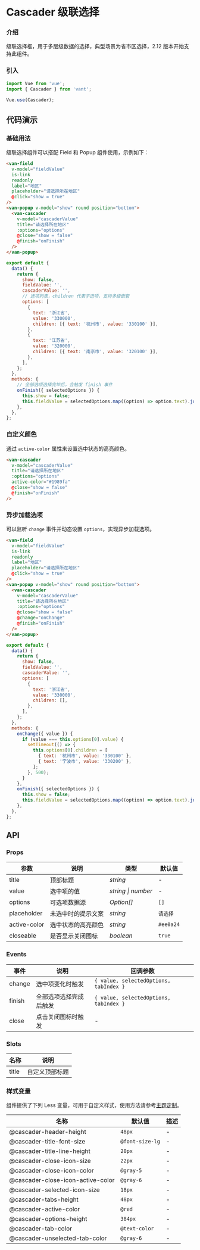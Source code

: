 # Cascader 级联选择

### 介绍

级联选择框，用于多层级数据的选择，典型场景为省市区选择，2.12 版本开始支持此组件。

### 引入

```js
import Vue from 'vue';
import { Cascader } from 'vant';

Vue.use(Cascader);
```

## 代码演示

### 基础用法

级联选择组件可以搭配 Field 和 Popup 组件使用，示例如下：

```html
<van-field
  v-model="fieldValue"
  is-link
  readonly
  label="地区"
  placeholder="请选择所在地区"
  @click="show = true"
/>
<van-popup v-model="show" round position="bottom">
  <van-cascader
    v-model="cascaderValue"
    title="请选择所在地区"
    :options="options"
    @close="show = false"
    @finish="onFinish"
  />
</van-popup>
```

```js
export default {
  data() {
    return {
      show: false,
      fieldValue: '',
      cascaderValue: '',
      // 选项列表，children 代表子选项，支持多级嵌套
      options: [
        {
          text: '浙江省',
          value: '330000',
          children: [{ text: '杭州市', value: '330100' }],
        },
        {
          text: '江苏省',
          value: '320000',
          children: [{ text: '南京市', value: '320100' }],
        },
      ],
    };
  },
  methods: {
    // 全部选项选择完毕后，会触发 finish 事件
    onFinish({ selectedOptions }) {
      this.show = false;
      this.fieldValue = selectedOptions.map((option) => option.text).join('/');
    },
  },
};
```

### 自定义颜色

通过 `active-color` 属性来设置选中状态的高亮颜色。

```html
<van-cascader
  v-model="cascaderValue"
  title="请选择所在地区"
  :options="options"
  active-color="#1989fa"
  @close="show = false"
  @finish="onFinish"
/>
```

### 异步加载选项

可以监听 `change` 事件并动态设置 `options`，实现异步加载选项。

```html
<van-field
  v-model="fieldValue"
  is-link
  readonly
  label="地区"
  placeholder="请选择所在地区"
  @click="show = true"
/>
<van-popup v-model="show" round position="bottom">
  <van-cascader
    v-model="cascaderValue"
    title="请选择所在地区"
    :options="options"
    @close="show = false"
    @change="onChange"
    @finish="onFinish"
  />
</van-popup>
```

```js
export default {
  data() {
    return {
      show: false,
      fieldValue: '',
      cascaderValue: '',
      options: [
        {
          text: '浙江省',
          value: '330000',
          children: [],
        },
      ],
    };
  },
  methods: {
    onChange({ value }) {
      if (value === this.options[0].value) {
        setTimeout(() => {
          this.options[0].children = [
            { text: '杭州市', value: '330100' },
            { text: '宁波市', value: '330200' },
          ];
        }, 500);
      }
    },
    onFinish({ selectedOptions }) {
      this.show = false;
      this.fieldValue = selectedOptions.map((option) => option.text).join('/');
    },
  },
};
```

## API

### Props

| 参数         | 说明               | 类型               | 默认值    |
| ------------ | ------------------ | ------------------ | --------- |
| title        | 顶部标题           | _string_           | -         |
| value        | 选中项的值         | _string \| number_ | -         |
| options      | 可选项数据源       | _Option[]_         | `[]`      |
| placeholder  | 未选中时的提示文案 | _string_           | `请选择`  |
| active-color | 选中状态的高亮颜色 | _string_           | `#ee0a24` |
| closeable    | 是否显示关闭图标   | _boolean_          | `true`    |

### Events

| 事件   | 说明                   | 回调参数                               |
| ------ | ---------------------- | -------------------------------------- |
| change | 选中项变化时触发       | `{ value, selectedOptions, tabIndex }` |
| finish | 全部选项选择完成后触发 | `{ value, selectedOptions, tabIndex }` |
| close  | 点击关闭图标时触发     | -                                      |

### Slots

| 名称  | 说明           |
| ----- | -------------- |
| title | 自定义顶部标题 |

### 样式变量

组件提供了下列 Less 变量，可用于自定义样式，使用方法请参考[主题定制](#/zh-CN/theme)。

| 名称                              | 默认值          | 描述 |
| --------------------------------- | --------------- | ---- |
| @cascader-header-height           | `48px`          | -    |
| @cascader-title-font-size         | `@font-size-lg` | -    |
| @cascader-title-line-height       | `20px`          | -    |
| @cascader-close-icon-size         | `22px`          | -    |
| @cascader-close-icon-color        | `@gray-5`       | -    |
| @cascader-close-icon-active-color | `@gray-6`       | -    |
| @cascader-selected-icon-size      | `18px`          | -    |
| @cascader-tabs-height             | `48px`          | -    |
| @cascader-active-color            | `@red`          | -    |
| @cascader-options-height          | `384px`         | -    |
| @cascader-tab-color               | `@text-color`   | -    |
| @cascader-unselected-tab-color    | `@gray-6`       | -    |
